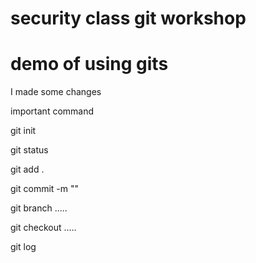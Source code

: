 # security class git workshop
# demo of using gits

I made some changes

important command

git init

git status

git add .

git commit -m ""


git branch .....

git checkout .....

git log



